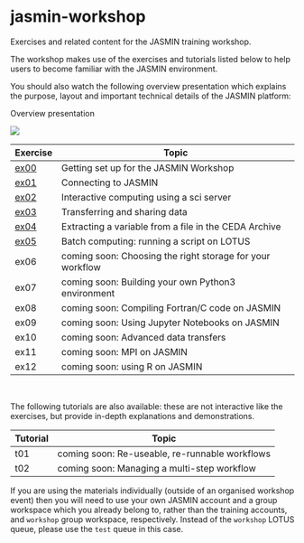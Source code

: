 # jasmin-workshop

Exercises and related content for the JASMIN training workshop.

The workshop makes use of the exercises and tutorials listed below to help users to become familiar with the JASMIN environment.

You should also watch the following overview presentation which explains the purpose, layout and important technical details of the JASMIN platform:

Overview presentation 

[![](https://img.youtube.com/vi/HQjRDtgW3Fg/mqdefault.jpg )](https://www.youtube.com/watch?v=HQjRDtgW3Fg) 

| Exercise | Topic |
| --- | --- |
| [ex00](./exercises/ex00) | Getting set up for the JASMIN Workshop |
| [ex01](./exercises/ex01) | Connecting to JASMIN |
| [ex02](./exercises/ex02) | Interactive computing using a sci server |
| [ex03](./exercises/ex03) | Transferring and sharing data |
| [ex04](./exercises/ex04) | Extracting a variable from a file in the CEDA Archive |
| [ex05](./exercises/ex05) | Batch computing: running a script on LOTUS |
| ex06 | coming soon: Choosing the right storage for your workflow |
| ex07 | coming soon: Building your own Python3 environment |
| ex08 | coming soon: Compiling Fortran/C code on JASMIN |
| ex09 | coming soon: Using Jupyter Notebooks on JASMIN |
| ex10 | coming soon: Advanced data transfers |
| ex11 | coming soon: MPI on JASMIN |
| ex12 | coming soon: using R on JASMIN |

<br>

The following tutorials are also available: these are not interactive like the exercises, but provide in-depth explanations and demonstrations.

| Tutorial | Topic |
| --- | --- |
| t01 | coming soon: Re-useable, re-runnable workflows |
| t02 | coming soon: Managing a multi-step workflow |

If you are using the materials individually (outside of an organised workshop event) then you will need to use your own JASMIN account and a group workspace which you already belong to, rather than the training accounts, and `workshop` group workspace, respectively. Instead of the `workshop` LOTUS queue, please use the `test` queue in this case.


